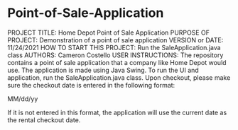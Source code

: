 # Point-of-Sale-Application

PROJECT TITLE: Home Depot Point of Sale Application
PURPOSE OF PROJECT: Demonstration of a point of sale application
VERSION or DATE: 11/24/2021
HOW TO START THIS PROJECT: Run the SaleApplication.java class
AUTHORS: Cameron Costello
USER INSTRUCTIONS: 
The repository contains a point of sale application that a company like Home Depot would use. 
The application is made using Java Swing. To run the UI and application, run the SaleApplication.java class.
Upon checkout, please make sure the checkout date is entered in the following format:

MM/dd/yy

If it is not entered in this format, the application will use the current date as the rental checkout date.
